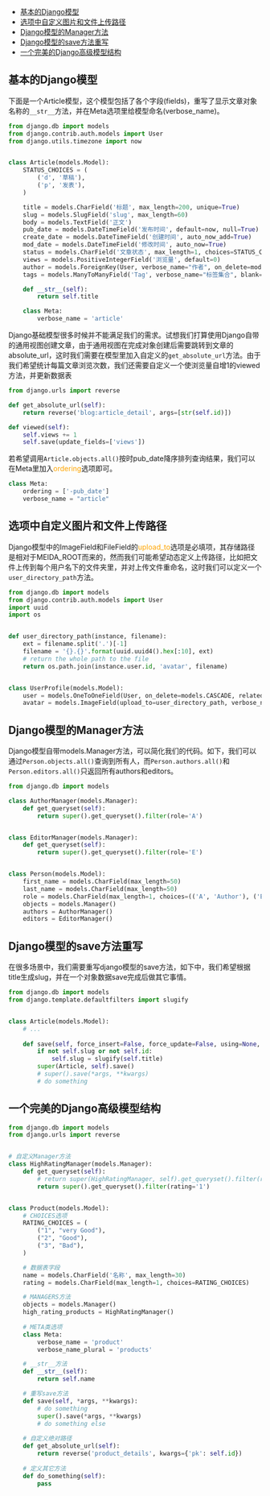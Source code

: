 <!-- TOC -->

- [基本的Django模型](#基本的django模型)
- [选项中自定义图片和文件上传路径](#选项中自定义图片和文件上传路径)
- [Django模型的Manager方法](#django模型的manager方法)
- [Django模型的save方法重写](#django模型的save方法重写)
- [一个完美的Django高级模型结构](#一个完美的django高级模型结构)

<!-- /TOC -->

## 基本的Django模型
下面是一个Article模型，这个模型包括了各个字段(fields)，重写了显示文章对象名称的`__str__`方法，并在Meta选项里给模型命名(verbose_name)。

```python
from django.db import models
from django.contrib.auth.models import User
from django.utils.timezone import now


class Article(models.Model):
    STATUS_CHOICES = (
        ('d', '草稿'),
        ('p', '发表'),
    )

    title = models.CharField('标题', max_length=200, unique=True)
    slug = models.SlugField('slug', max_length=60)
    body = models.TextField('正文')
    pub_date = models.DateTimeField('发布时间', default=now, null=True)
    create_date = models.DateTimeField('创建时间', auto_now_add=True)
    mod_date = models.DateTimeField('修改时间', auto_now=True)
    status = models.CharField('文章状态', max_length=1, choices=STATUS_CHOICES)
    views = models.PositiveIntegerField('浏览量', default=0)
    author = models.ForeignKey(User, verbose_name="作者", on_delete=models.CASCADE)
    tags = models.ManyToManyField('Tag', verbose_name="标签集合", blank=True)

    def __str__(self):
        return self.title

    class Meta:
        verbose_name = 'article'

```

Django基础模型很多时候并不能满足我们的需求。试想我们打算使用Django自带的通用视图创建文章，由于通用视图在完成对象创建后需要跳转到文章的absolute_url，这时我们需要在模型里加入自定义的`get_absolute_url`方法。由于我们希望统计每篇文章浏览次数，我们还需要自定义一个使浏览量自增1的viewed方法，并更新数据表

```python
from django.urls import reverse

def get_absolute_url(self):
    return reverse('blog:article_detail', args=[str(self.id)])

def viewed(self):
    self.views += 1
    self.save(update_fields=['views'])
```

若希望调用`Article.objects.all()`按时pub_date降序排列查询结果，我们可以在Meta里加入<font color='orange'>ordering</font>选项即可。
```python
class Meta:
    ordering = ['-pub_date']
    verbose_name = "article"
```

## 选项中自定义图片和文件上传路径

Django模型中的ImageField和FileField的<font color='orange'>upload_to</font>选项是必填项，其存储路径是相对于MEIDA_ROOT而来的，然而我们可能希望动态定义上传路径，比如把文件上传到每个用户名下的文件夹里，并对上传文件重命名，这时我们可以定义一个`user_directory_path`方法。
```python
from django.db import models
from django.contrib.auth.models import User
import uuid
import os


def user_directory_path(instance, filename):
    ext = filename.split('.')[-1]
    filename = '{}.{}'.format(uuid.uuid4().hex[:10], ext)
    # return the whole path to the file
    return os.path.join(instance.user.id, 'avatar', filename)


class UserProfile(models.Model):
    user = models.OneToOneField(User, on_delete=models.CASCADE, related_name='profile')
    avatar = models.ImageField(upload_to=user_directory_path, verbose_name='头像')
```

## Django模型的Manager方法

Django模型自带models.Manager方法，可以简化我们的代码。如下，我们可以通过`Person.objects.all()`查询到所有人，而`Person.authors.all()`和`Person.editors.all()`只返回所有authors和editors。

```python
from django.db import models

class AuthorManager(models.Manager):
    def get_queryset(self):
        return super().get_queryset().filter(role='A')


class EditorManager(models.Manager):
    def get_queryset(self):
        return super().get_queryset().filter(role='E')


class Person(models.Model):
    first_name = models.CharField(max_length=50)
    last_name = models.CharField(max_length=50)
    role = models.CharField(max_length=1, choices=(('A', 'Author'), ('E', 'Editor')))
    objects = models.Manager()
    authors = AuthorManager()
    editors = EditorManager()
```

## Django模型的save方法重写

在很多场景中，我们需要重写django模型的save方法，如下中，我们希望根据title生成slug，并在一个对象数据save完成后做其它事情。

```python
from django.db import models
from django.template.defaultfilters import slugify


class Article(models.Model):
    # ...
        
    def save(self, force_insert=False, force_update=False, using=None, update_fields=None):
        if not self.slug or not self.id:
            self.slug = slugify(self.title)
        super(Article, self).save()
        # super().save(*args, **kwargs)
        # do something
```

## 一个完美的Django高级模型结构

```python
from django.db import models
from django.urls import reverse


# 自定义Manager方法
class HighRatingManager(models.Manager):
    def get_queryset(self):
        # return super(HighRatingManager, self).get_queryset().filter(rating='1')
        return super().get_queryset().filter(rating='1')


class Product(models.Model):
    # CHOICES选项
    RATING_CHOICES = (
        ("1", "very Good"),
        ("2", "Good"),
        ("3", "Bad"),
    )

    # 数据表字段
    name = models.CharField('名称', max_length=30)
    rating = models.CharField(max_length=1, choices=RATING_CHOICES)

    # MANAGERS方法
    objects = models.Manager()
    high_rating_products = HighRatingManager()
    
    # META类选项
    class Meta:
        verbose_name = 'product'
        verbose_name_plural = 'products'

    # __str__方法
    def __str__(self):
        return self.name

    # 重写save方法
    def save(self, *args, **kwargs):
        # do something
        super().save(*args, **kwargs)
        # do something else
    
    # 自定义绝对路径
    def get_absolute_url(self):
        return reverse('product_details', kwargs={'pk': self.id})
    
    # 定义其它方法
    def do_something(self):
        pass

```
